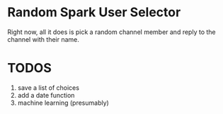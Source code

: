 # Random Spark User Selector
Right now, all it does is pick a random channel member and reply to the channel with their name.


# TODOS

1. save a list of choices
1. add a date function
1. machine learning (presumably)
